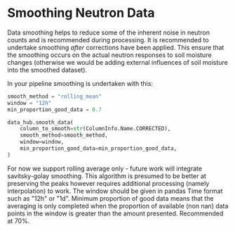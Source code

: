 # Smoothing Neutron Data

Data smoothing helps to reduce some of the inherent noise in neutron counts and is recommended during processing. It is recommended to undertake smoothing *after* corrections have been applied. This ensure that the smoothing occurs on the actual neutron responses to soil moisture changes (otherwise we would be adding external influences of soil moisture into the smoothed dataset).

In your pipeline smoothing is undertaken with this:

```python
smooth_method = "rolling_mean"
window = "12h"
min_proportion_good_data = 0.7

data_hub.smooth_data(
    column_to_smooth=str(ColumnInfo.Name.CORRECTED),
    smooth_method=smooth_method,
    window=window,
    min_proportion_good_data=min_proportion_good_data,
)

```

For now we support rolling average only - future work will integrate savitsky-golay smoothing. This algorithm is presumed to be better at preserving the peaks however requires additional processing (namely interpolation) to work. The window should be given in pandas Time format such as "12h" or "1d". Minimum proportion of good data means that the averaging is only completed when the proportion of available (non nan) data points in the window is greater than the amount presented. Recommended at 70%.